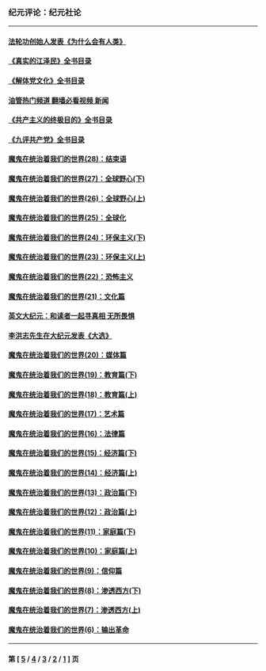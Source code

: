 ### 纪元评论：纪元社论
---
#### [法轮功创始人发表《为什么会有人类》](../../pages/nsc422/n13912117.md?04090330) 
#### [《真实的江泽民》全书目录](../../pages/nsc422/n13721399.md?04090330) 
#### [《解体党文化》全书目录](../../pages/nsc422/n13721157.md?04090330) 
#### [油管热门频道 翻墙必看视频 新闻](ok?04090330)
#### [《共产主义的终极目的》全书目录](../../pages/nsc422/n13721048.md?04090330) 
#### [《九评共产党》全书目录](../../pages/nsc422/n13708085.md?04090330) 
#### [魔鬼在统治着我们的世界(28)：结束语](../../pages/nsc422/n10936246.md?04090330) 
#### [魔鬼在统治着我们的世界(27)：全球野心(下)](../../pages/nsc422/n10928319.md?04090330) 
#### [魔鬼在统治着我们的世界(26)：全球野心(上)](../../pages/nsc422/n10900318.md?04090330) 
#### [魔鬼在统治着我们的世界(25)：全球化](../../pages/nsc422/n10788205.md?04090330) 
#### [魔鬼在统治着我们的世界(24)：环保主义(下)](../../pages/nsc422/n10695307.md?04090330) 
#### [魔鬼在统治着我们的世界(23)：环保主义(上)](../../pages/nsc422/n10688613.md?04090330) 
#### [魔鬼在统治着我们的世界(22)：恐怖主义](../../pages/nsc422/n10614727.md?04090330) 
#### [魔鬼在统治着我们的世界(21)：文化篇](../../pages/nsc422/n10597706.md?04090330) 
#### [英文大纪元：和读者一起寻真相 无所畏惧](../../pages/nsc422/n12542027.md?04090330) 
#### [李洪志先生在大纪元发表《大选》](../../pages/nsc422/n12534746.md?04090330) 
#### [魔鬼在统治着我们的世界(20)：媒体篇](../../pages/nsc422/n10586579.md?04090330) 
#### [魔鬼在统治着我们的世界(19)：教育篇(下)](../../pages/nsc422/n10564808.md?04090330) 
#### [魔鬼在统治着我们的世界(18)：教育篇(上)](../../pages/nsc422/n10526970.md?04090330) 
#### [魔鬼在统治着我们的世界(17)：艺术篇](../../pages/nsc422/n10499093.md?04090330) 
#### [魔鬼在统治着我们的世界(16)：法律篇](../../pages/nsc422/n10485969.md?04090330) 
#### [魔鬼在统治着我们的世界(15)：经济篇(下)](../../pages/nsc422/n10469975.md?04090330) 
#### [魔鬼在统治着我们的世界(14)：经济篇(上)](../../pages/nsc422/n10457370.md?04090330) 
#### [魔鬼在统治着我们的世界(13)：政治篇(下)](../../pages/nsc422/n10448270.md?04090330) 
#### [魔鬼在统治着我们的世界(12)：政治篇(上)](../../pages/nsc422/n10444576.md?04090330) 
#### [魔鬼在统治着我们的世界(11)：家庭篇(下)](../../pages/nsc422/n10440961.md?04090330) 
#### [魔鬼在统治着我们的世界(10)：家庭篇(上)](../../pages/nsc422/n10435448.md?04090330) 
#### [魔鬼在统治着我们的世界(9)：信仰篇](../../pages/nsc422/n10432159.md?04090330) 
#### [魔鬼在统治着我们的世界(8)：渗透西方(下)](../../pages/nsc422/n10429603.md?04090330) 
#### [魔鬼在统治着我们的世界(7)：渗透西方(上)](../../pages/nsc422/n10426013.md?04090330) 
#### [魔鬼在统治着我们的世界(6)：输出革命](../../pages/nsc422/n10421536.md?04090330) 

---
#### 第 [ [5](./5.md?04090330) / [4](./4.md?04090330) / [3](./3.md?04090330) / [2](./2.md?04090330) / [1](./1.md?04090330) ] 页
